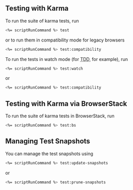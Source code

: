 ## Testing with Karma
To run the suite of karma tests, run
```bash
<%= scriptRunCommand %> test
```
or to run them in compatibility mode for legacy browsers
```bash
<%= scriptRunCommand %> test:compatibility
```

To run the tests in watch mode (for <abbr title="test driven development">TDD</abbr>, for example), run

```bash
<%= scriptRunCommand %> test:watch
```
or
```bash
<%= scriptRunCommand %> test:compatibility
```

## Testing with Karma via BrowserStack
To run the suite of karma tests in BrowserStack, run
```bash
<%= scriptRunCommand %> test:bs
```

## Managing Test Snapshots
You can manage the test snapshots using
```bash
<%= scriptRunCommand %> test:update-snapshots
```
or
```bash
<%= scriptRunCommand %> test:prune-snapshots
```
